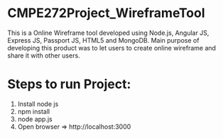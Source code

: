 CMPE272Project_WireframeTool
============================

This is a Online Wireframe tool developed using Node.js, Angular JS, Express JS, Passport JS, HTML5 and  MongoDB. Main purpose of developing this product was to let users to create online wireframe and share it with other users.

Steps to run Project:
=====================
1. Install node js
2. npm install
3. node app.js
4. Open browser => http://localhost:3000
